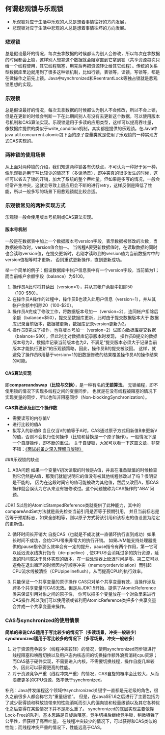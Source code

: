 ## 何谓悲观锁与乐观锁
- 乐观锁对应于生活中乐观的人总是想着事情往好的方向发展，
- 悲观锁对应于生活中悲观的人总是想着事情往坏的方向发展。

### 悲观锁
总是假设最坏的情况，每次去拿数据的时候都认为别人会修改，所以每次在拿数据的时候都会上锁，这样别人想拿这个数据就会阻塞直到它拿到锁（共享资源每次只给一个线程使用，其它线程阻塞，用完后再把资源转让给其它线程）。传统的关系型数据库里边就用到了很多这种锁机制，比如行锁，表锁等，读锁，写锁等，都是在做操作之前先上锁。Java中synchronized和ReentrantLock等独占锁就是悲观锁思想的实现。

### 乐观锁
总是假设最好的情况，每次去拿数据的时候都认为别人不会修改，所以不会上锁，但是在更新的时候会判断一下在此期间别人有没有去更新这个数据，可以使用版本号机制和CAS算法实现。乐观锁适用于多读的应用类型，这样可以提高吞吐量，像数据库提供的类似于write_condition机制，其实都是提供的乐观锁。在Java中java.util.concurrent.atomic包下面的原子变量类就是使用了乐观锁的一种实现方式CAS实现的。

### 两种锁的使用场景
从上面对两种锁的介绍，我们知道两种锁各有优缺点，不可认为一种好于另一种，像乐观锁适用于写比较少的情况下（多读场景），即冲突真的很少发生的时候，这样可以省去了锁的开销，加大了系统的整个吞吐量。但如果是多写的情况，一般会经常产生冲突，这就会导致上层应用会不断的进行retry，这样反倒是降低了性能，所以一般多写的场景下用悲观锁就比较合适。

### 乐观锁常见的两种实现方式
乐观锁一般会使用版本号机制或CAS算法实现。

#### 版本号机制

一般是在数据表中加上一个数据版本号version字段，表示数据被修改的次数，当数据被修改时，version值会加一。 当线程A要更新数据值时，在读取数据的同时
也会读取version值，在提交更新时，若刚才读取到的version值为当前数据库中的version值相等时才更新， 否则重试更新操作，直到更新成功。

举一个简单的例子：假设数据库中帐户信息表中有一个version字段，当前值为1；而当前帐户余额字段（balance）为$100。
1. 操作员A此时将其读出（version=1），并从其帐户余额中扣除$50（$100-$50）。
2. 在操作员A操作的过程中，操作员B也读入此用户信息（version=1），并从其帐户余额中扣除$20（$100-$20）。 
3. 操作员A完成了修改工作，将数据版本号加一（version=2），连同帐户扣除后余额（balance=$50），提交至数据库更新，此时由于提交数据版本大于
   数据库记录当前版本，数据被更新，数据库记录version更新为2。
4. 操作员B完成了操作，也将版本号加一（version=2）试图向数据库提交数据（balance=$80），但此时比对数据库记录版本时发现，
   操作员B提交的数据版本号为2，数据库记录当前版本也为2，不满足“提交版本必须大于记录当前版本才能执行更新“的乐观锁策略，因此，操作员B的提交被驳回。
这样，就避免了操作员B用基于version=1的旧数据修改的结果覆盖操作员A的操作结果的可能。

#### CAS算法实现
即**compareandswap（比较与交换）**，是一种有名的**无锁算法**。 无锁编程，即不使用锁的情况下实现多线程之间的变量同步，
也就是在没有线程被阻塞的情况下实现变量的同步，所以也叫非阻塞同步（Non-blockingSynchronization）。

**CAS算法涉及到三个操作数**
- 需要读写的内存值V
- 进行比较的值A
- 拟写入的新值B
当且仅当V的值等于A时，CAS通过原子方式用新值B来更新V的值，否则不会执行任何操作（比较和替换是一个原子操作）。一般情况下是一个自旋操作，即不断的重试。
  关于自旋锁，大家可以看一下这篇文章，非常不错：[《面试必备之深入理解自旋锁》](https://blog.csdn.net/qq_34337272/article/details/81252853)
  
###乐观锁的缺点
1. ABA问题
   如果一个变量V初次读取的时候是A值，并且在准备赋值的时候检查到它仍然是A值，那我们就能说明它的值没有被其他线程修改过了吗？很明显是不能的，
   因为在这段时间它的值可能被改为其他值，然后又改回A，那CAS操作就会误认为它从来没有被修改过。这个问题被称为CAS操作的"ABA"问题。
   
JDK1.5以后的AtomicStampedReference类就提供了此种能力，其中的compareAndSet方法就是首先检查当前引用是否等于预期引用，
并且当前标志是否等于预期标志，如果全部相等，则以原子方式将该引用和该标志的值设置为给定的更新值。

2. 循环时间长开销大
   自旋CAS（也就是不成功就一直循环执行直到成功）如果长时间不成功，会给CPU带来非常大的执行开销。
   如果JVM能支持处理器提供的pause指令那么效率会有一定的提升，pause指令有两个作用，第一它可以延迟流水线执行指令（de-pipeline）,
   使CPU不会消耗过多的执行资源，延迟的时间取决于具体实现的版本，在一些处理器上延迟时间是零。第二它可以
   避免在退出循环的时候因内存顺序冲突（memoryorderviolation）而引起CPU流水线被清空（CPUpipelineflush），从而提高CPU的执行效率。
   
3. 只能保证一个共享变量的原子操作
   CAS只对单个共享变量有效，当操作涉及跨多个共享变量时CAS无效。但是从JDK1.5开始，提供了AtomicReference类来保证引用对象之间的原子性，
   你可以把多个变量放在一个对象里来进行CAS操作.所以我们可以使用锁或者利用AtomicReference类把多个共享变量合并成一个共享变量来操作。

### CAS与synchronized的使用情景
**简单的来说CAS适用于写比较少的情况下（多读场景，冲突一般较少）**
**synchronized适用于写比较多的情况下（多写场景，冲突一般较多）**
1. 对于资源竞争较少（线程冲突较轻）的情况，使用synchronized同步锁进行线程阻塞和唤醒切换以及用户态内核态间的切换操作额外浪费消耗cpu资源；而CAS基于硬件实现，不需要进入内核，不需要切换线程，操作自旋几率较少，因此可以获得更高的性能。
2. 对于资源竞争严重（线程冲突严重）的情况，CAS自旋的概率会比较大，从而浪费更多的CPU资源，效率低于synchronized。

补充：Java并发编程这个领域中synchronized关键字一直都是元老级的角色，很久之前很多人都会称它为“重量级锁”。
但是，在JavaSE1.6之后进行了主要包括为了减少获得锁和释放锁带来的性能消耗而引入的偏向锁和轻量级锁以及其它各种优化之后变得在某些情况下并不是那么重了。
synchronized的底层实现主要依靠Lock-Free的队列，基本思路是自旋后阻塞，竞争切换后继续竞争锁，稍微牺牲了公平性，但获得了高吞吐量。
在线程冲突较少的情况下，可以获得和CAS类似的性能；而线程冲突严重的情况下，性能远高于CAS。

